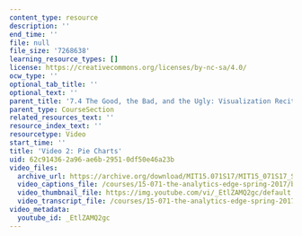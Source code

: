 ```yaml
---
content_type: resource
description: ''
end_time: ''
file: null
file_size: '7268638'
learning_resource_types: []
license: https://creativecommons.org/licenses/by-nc-sa/4.0/
ocw_type: ''
optional_tab_title: ''
optional_text: ''
parent_title: '7.4 The Good, the Bad, and the Ugly: Visualization Recitation  (Recitation)'
parent_type: CourseSection
related_resources_text: ''
resource_index_text: ''
resourcetype: Video
start_time: ''
title: 'Video 2: Pie Charts'
uid: 62c91436-2a96-ae6b-2951-0df50e46a23b
video_files:
  archive_url: https://archive.org/download/MIT15.071S17/MIT15_071S17_Session_7.4.03_300k.mp4
  video_captions_file: /courses/15-071-the-analytics-edge-spring-2017/b40dea27b9f55a9db06280a501258778_EtlZAMQ2gc.vtt
  video_thumbnail_file: https://img.youtube.com/vi/_EtlZAMQ2gc/default.jpg
  video_transcript_file: /courses/15-071-the-analytics-edge-spring-2017/f9f7b1991c77e76a99cda3dc18112fc3_EtlZAMQ2gc.pdf
video_metadata:
  youtube_id: _EtlZAMQ2gc
---
```

